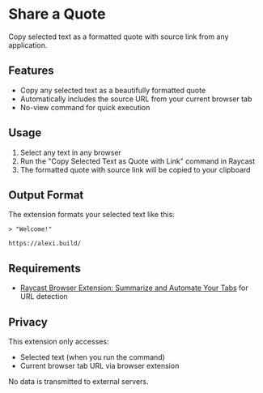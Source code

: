 # Share a Quote

Copy selected text as a formatted quote with source link from any application.

## Features

- Copy any selected text as a beautifully formatted quote
- Automatically includes the source URL from your current browser tab
- No-view command for quick execution

## Usage

1. Select any text in any browser
2. Run the "Copy Selected Text as Quote with Link" command in Raycast
3. The formatted quote with source link will be copied to your clipboard

## Output Format

The extension formats your selected text like this:

```
> "Welcome!"

https://alexi.build/
```

## Requirements

- [Raycast Browser Extension: Summarize and Automate Your Tabs](https://www.raycast.com/browser-extension) for URL detection

## Privacy

This extension only accesses:

- Selected text (when you run the command)
- Current browser tab URL via browser extension

No data is transmitted to external servers.
